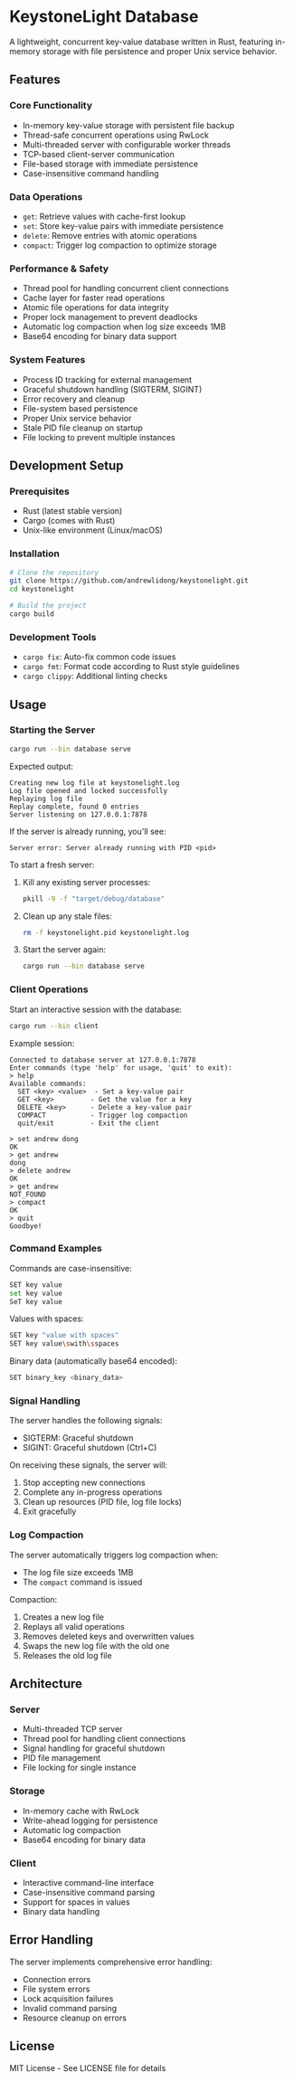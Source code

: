 # KeystoneLight Database

A lightweight, concurrent key-value database written in Rust, featuring in-memory storage with file persistence and proper Unix service behavior.

## Features

### Core Functionality
- In-memory key-value storage with persistent file backup
- Thread-safe concurrent operations using RwLock
- Multi-threaded server with configurable worker threads
- TCP-based client-server communication
- File-based storage with immediate persistence
- Case-insensitive command handling

### Data Operations
- `get`: Retrieve values with cache-first lookup
- `set`: Store key-value pairs with immediate persistence
- `delete`: Remove entries with atomic operations
- `compact`: Trigger log compaction to optimize storage

### Performance & Safety
- Thread pool for handling concurrent client connections
- Cache layer for faster read operations
- Atomic file operations for data integrity
- Proper lock management to prevent deadlocks
- Automatic log compaction when log size exceeds 1MB
- Base64 encoding for binary data support

### System Features
- Process ID tracking for external management
- Graceful shutdown handling (SIGTERM, SIGINT)
- Error recovery and cleanup
- File-system based persistence
- Proper Unix service behavior
- Stale PID file cleanup on startup
- File locking to prevent multiple instances

## Development Setup

### Prerequisites
- Rust (latest stable version)
- Cargo (comes with Rust)
- Unix-like environment (Linux/macOS)

### Installation

```bash
# Clone the repository
git clone https://github.com/andrewlidong/keystonelight.git
cd keystonelight

# Build the project
cargo build
```

### Development Tools
- `cargo fix`: Auto-fix common code issues
- `cargo fmt`: Format code according to Rust style guidelines
- `cargo clippy`: Additional linting checks

## Usage

### Starting the Server

```bash
cargo run --bin database serve
```

Expected output:
```
Creating new log file at keystonelight.log
Log file opened and locked successfully
Replaying log file
Replay complete, found 0 entries
Server listening on 127.0.0.1:7878
```

If the server is already running, you'll see:
```
Server error: Server already running with PID <pid>
```

To start a fresh server:
1. Kill any existing server processes:
   ```bash
   pkill -9 -f "target/debug/database"
   ```
2. Clean up any stale files:
   ```bash
   rm -f keystonelight.pid keystonelight.log
   ```
3. Start the server again:
   ```bash
   cargo run --bin database serve
   ```

### Client Operations

Start an interactive session with the database:
```bash
cargo run --bin client
```

Example session:
```
Connected to database server at 127.0.0.1:7878
Enter commands (type 'help' for usage, 'quit' to exit):
> help
Available commands:
  SET <key> <value>  - Set a key-value pair
  GET <key>         - Get the value for a key
  DELETE <key>      - Delete a key-value pair
  COMPACT           - Trigger log compaction
  quit/exit         - Exit the client

> set andrew dong
OK
> get andrew
dong
> delete andrew
OK
> get andrew
NOT_FOUND
> compact
OK
> quit
Goodbye!
```

### Command Examples

Commands are case-insensitive:
```bash
SET key value
set key value
SeT key value
```

Values with spaces:
```bash
SET key "value with spaces"
SET key value\swith\sspaces
```

Binary data (automatically base64 encoded):
```bash
SET binary_key <binary_data>
```

### Signal Handling

The server handles the following signals:
- SIGTERM: Graceful shutdown
- SIGINT: Graceful shutdown (Ctrl+C)

On receiving these signals, the server will:
1. Stop accepting new connections
2. Complete any in-progress operations
3. Clean up resources (PID file, log file locks)
4. Exit gracefully

### Log Compaction

The server automatically triggers log compaction when:
- The log file size exceeds 1MB
- The `compact` command is issued

Compaction:
1. Creates a new log file
2. Replays all valid operations
3. Removes deleted keys and overwritten values
4. Swaps the new log file with the old one
5. Releases the old log file

## Architecture

### Server
- Multi-threaded TCP server
- Thread pool for handling client connections
- Signal handling for graceful shutdown
- PID file management
- File locking for single instance

### Storage
- In-memory cache with RwLock
- Write-ahead logging for persistence
- Automatic log compaction
- Base64 encoding for binary data

### Client
- Interactive command-line interface
- Case-insensitive command parsing
- Support for spaces in values
- Binary data handling

## Error Handling

The server implements comprehensive error handling:
- Connection errors
- File system errors
- Lock acquisition failures
- Invalid command parsing
- Resource cleanup on errors

## License

MIT License - See LICENSE file for details